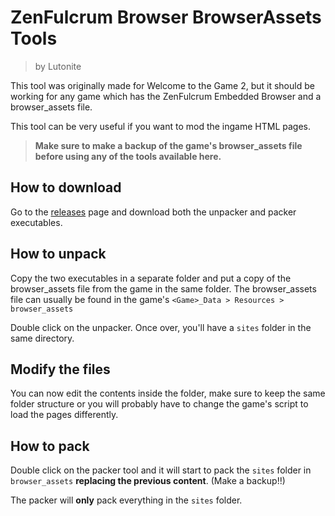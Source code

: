 # ZenFulcrum Browser BrowserAssets Tools

> by Lutonite

This tool was originally made for Welcome to the Game 2, but it should be working for any game which has the ZenFulcrum Embedded Browser and a browser_assets file.

This tool can be very useful if you want to mod the ingame HTML pages.

> **Make sure to make a backup of the game's browser_assets file before using any of the tools available here.**

## How to download

Go to the [releases](https://github.com/Lutonite/ZFBrowserAssetsTools/releases/latest) page and download both the unpacker and packer executables.

## How to unpack

Copy the two executables in a separate folder and put a copy of the browser_assets file from the game in the same folder.
The browser_assets file can usually be found in the game's `<Game>_Data > Resources > browser_assets`

Double click on the unpacker. Once over, you'll have a `sites` folder in the same directory.

## Modify the files

You can now edit the contents inside the folder, make sure to keep the same folder structure or you will probably have to change the game's script to load the pages differently.

## How to pack

Double click on the packer tool and it will start to pack the `sites` folder in `browser_assets` **replacing the previous content**. (Make a backup!!)

The packer will **only** pack everything in the `sites` folder.
